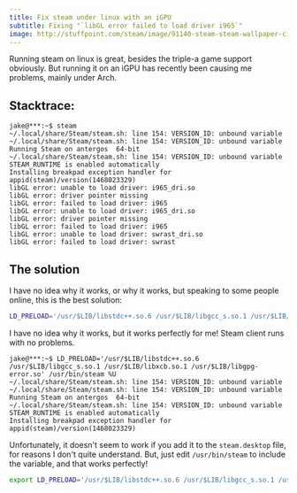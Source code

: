 ```yaml
---
title: Fix steam under linux with an iGPU
subtitle: Fixing "`libGL error failed to load driver i965`"
image: http://stuffpoint.com/steam/image/91140-steam-steam-wallpaper-circles.png
---
```


Running steam on linux is great, besides the triple-a game support obviously. But running it on an iGPU has recently been causing me problems, mainly under Arch.

## Stacktrace:
```text
jake@***:~$ steam
~/.local/share/Steam/steam.sh: line 154: VERSION_ID: unbound variable
~/.local/share/Steam/steam.sh: line 154: VERSION_ID: unbound variable
Running Steam on antergos  64-bit
~/.local/share/Steam/steam.sh: line 154: VERSION_ID: unbound variable
STEAM_RUNTIME is enabled automatically
Installing breakpad exception handler for appid(steam)/version(1468023329)
libGL error: unable to load driver: i965_dri.so
libGL error: driver pointer missing
libGL error: failed to load driver: i965
libGL error: unable to load driver: i965_dri.so
libGL error: driver pointer missing
libGL error: failed to load driver: i965
libGL error: unable to load driver: swrast_dri.so
libGL error: failed to load driver: swrast
```

## The solution
I have no idea why it works, or why it works, but speaking to some people online, this is the best solution:

```bash
LD_PRELOAD='/usr/$LIB/libstdc++.so.6 /usr/$LIB/libgcc_s.so.1 /usr/$LIB/libxcb.so.1 /usr/$LIB/libgpg-error.so' /usr/bin/steam %U
```

I have no idea why it works, but it works perfectly for me! Steam client runs with no problems.

```text
jake@***:~$ LD_PRELOAD='/usr/$LIB/libstdc++.so.6 /usr/$LIB/libgcc_s.so.1 /usr/$LIB/libxcb.so.1 /usr/$LIB/libgpg-error.so' /usr/bin/steam %U
~/.local/share/Steam/steam.sh: line 154: VERSION_ID: unbound variable
~/.local/share/Steam/steam.sh: line 154: VERSION_ID: unbound variable
Running Steam on antergos  64-bit
~/.local/share/Steam/steam.sh: line 154: VERSION_ID: unbound variable
STEAM_RUNTIME is enabled automatically
Installing breakpad exception handler for appid(steam)/version(1468023329)
```

Unfortunately, it doesn't seem to work if you add it to the `steam.desktop` file, for reasons I don't quite understand. But, just edit `/usr/bin/steam` to include the variable, and that works perfectly!

```bash
export LD_PRELOAD='/usr/$LIB/libstdc++.so.6 /usr/$LIB/libgcc_s.so.1 /usr/$LIB/libxcb.so.1 /usr/$LIB/libgpg-error.so'
```

